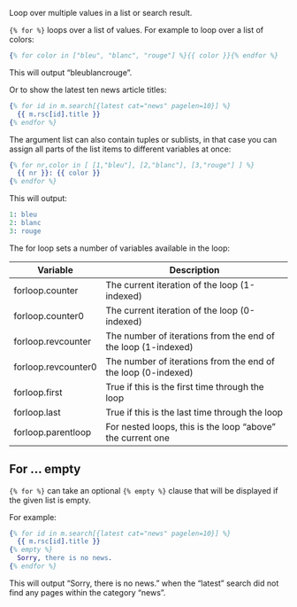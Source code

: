 Loop over multiple values in a list or search result.

`{% for %}` loops over a list of values. For example to loop over a list of colors:


```erlang
{% for color in ["bleu", "blanc", "rouge"] %}{{ color }}{% endfor %}
```

This will output “bleublancrouge”.

Or to show the latest ten news article titles:


```erlang
{% for id in m.search[{latest cat="news" pagelen=10}] %}
  {{ m.rsc[id].title }}
{% endfor %}
```

The argument list can also contain tuples or sublists, in that case you can assign all parts of the list items to different variables at once:


```erlang
{% for nr,color in [ [1,"bleu"], [2,"blanc"], [3,"rouge"] ] %}
  {{ nr }}: {{ color }}
{% endfor %}
```

This will output:


```erlang
1: bleu
2: blanc
3: rouge
```

The for loop sets a number of variables available in the loop:

| Variable            | Description                                                   |
| ------------------- | ------------------------------------------------------------- |
| forloop.counter     | The current iteration of the loop (1-indexed)                 |
| forloop.counter0    | The current iteration of the loop (0-indexed)                 |
| forloop.revcounter  | The number of iterations from the end of the loop (1-indexed) |
| forloop.revcounter0 | The number of iterations from the end of the loop (0-indexed) |
| forloop.first       | True if this is the first time through the loop               |
| forloop.last        | True if this is the last time through the loop                |
| forloop.parentloop  | For nested loops, this is the loop “above” the current one    |



For ... empty
-------------

`{% for %}` can take an optional `{% empty %}` clause that will be displayed if the given list is empty.

For example:


```erlang
{% for id in m.search[{latest cat="news" pagelen=10}] %}
  {{ m.rsc[id].title }}
{% empty %}
  Sorry, there is no news.
{% endfor %}
```

This will output “Sorry, there is no news.” when the “latest” search did not find any pages within the category “news”.